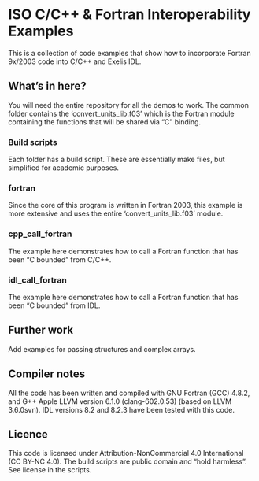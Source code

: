 # ISO C/C++ & Fortran Interoperability Examples
This is a collection of code examples that show how to incorporate Fortran 9x/2003 code into C/C++ and Exelis IDL.

## What’s in here?
You will need the entire repository for all the demos to work. The common folder contains the ‘convert_units_lib.f03’ which is the Fortran module containing the functions that will be shared via “C” binding.

### Build scripts
Each folder has a build script. These are essentially make files, but simplified for academic purposes.

### fortran
Since the core of this program is written in Fortran 2003, this example is more extensive and uses the entire ‘convert_units_lib.f03’ module.

### cpp_call_fortran
The example here demonstrates how to call a Fortran function that has been “C bounded” from C/C++.

### idl_call_fortran
The example here demonstrates how to call a Fortran function that has been “C bounded” from IDL. 

## Further work
Add examples for passing structures and complex arrays. 

## Compiler notes
All the code has been written and compiled with GNU Fortran (GCC) 4.8.2, and G++ Apple LLVM version 6.1.0 (clang-602.0.53) (based on LLVM 3.6.0svn). IDL versions 8.2 and 8.2.3 have been tested with this code.

## Licence
This code is licensed under Attribution-NonCommercial 4.0 International (CC BY-NC 4.0). The build scripts are public domain and “hold harmless”. See license in the scripts.
